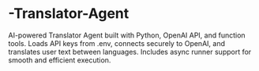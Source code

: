 # -Translator-Agent
AI-powered Translator Agent built with Python, OpenAI API, and function tools. Loads API keys from .env, connects securely to OpenAI, and translates user text between languages. Includes async runner support for smooth and efficient execution.
